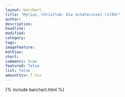 ```yaml
---
layout: barchart
title: "Mylius, Christlob: Die Schäferinsel (1749)"
author:
description:
headline:
modified:
category:
tags:
imagefeature: 
mathjax: 
chart: 
comments: true
featured: false
list: false
amounttsv: 7.tsv
---
```

{% include barchart.html %}
